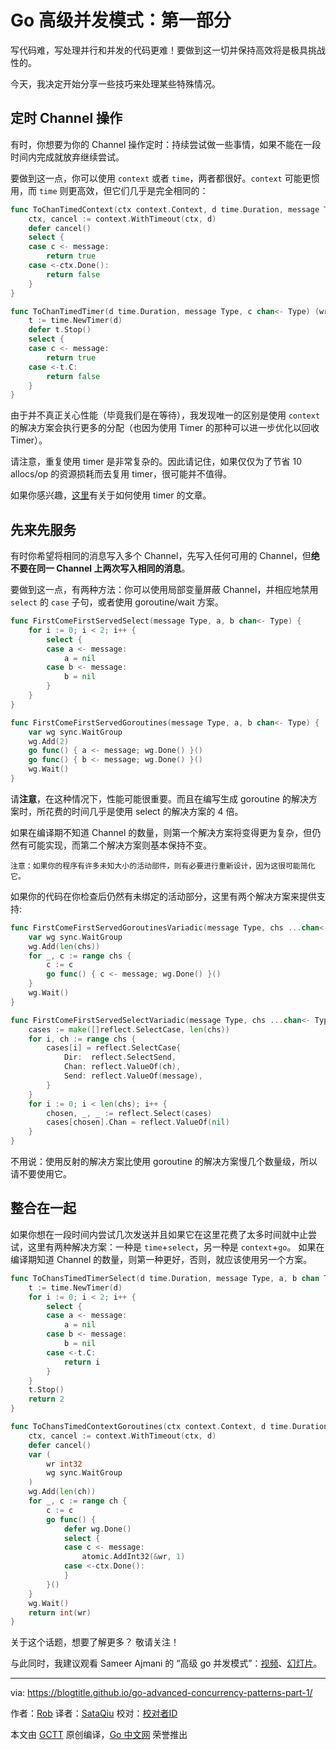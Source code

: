# Go 高级并发模式：第一部分

写代码难，写处理并行和并发的代码更难！要做到这一切并保持高效将是极具挑战性的。

今天，我决定开始分享一些技巧来处理某些特殊情况。

## 定时 Channel 操作

有时，你想要为你的 Channel 操作定时：持续尝试做一些事情，如果不能在一段时间内完成就放弃继续尝试。

要做到这一点，你可以使用 `context` 或者 `time`，两者都很好。`context` 可能更惯用，而 `time` 则更高效，但它们几乎是完全相同的：

```go
func ToChanTimedContext(ctx context.Context, d time.Duration, message Type, c chan<- Type) (written bool) {
	ctx, cancel := context.WithTimeout(ctx, d)
	defer cancel()
	select {
	case c <- message:
		return true
	case <-ctx.Done():
		return false
	}
}

func ToChanTimedTimer(d time.Duration, message Type, c chan<- Type) (written bool) {
	t := time.NewTimer(d)
	defer t.Stop()
	select {
	case c <- message:
		return true
	case <-t.C:
		return false
	}
}
```

由于并不真正关心性能（毕竟我们是在等待），我发现唯一的区别是使用 `context` 的解决方案会执行更多的分配（也因为使用 Timer 的那种可以进一步优化以回收 Timer）。

请注意，重复使用 timer 是非常复杂的。因此请记住，如果仅仅为了节省 10 allocs/op 的资源损耗而去复用 timer，很可能并不值得。

如果你感兴趣，[这里](https://blogtitle.github.io/go-advanced-concurrency-patterns-part-2-timers)有关于如何使用 timer 的文章。

## 先来先服务

有时你希望将相同的消息写入多个 Channel，先写入任何可用的 Channel，但**绝不要在同一 Channel 上两次写入相同的消息**。

要做到这一点，有两种方法：你可以使用局部变量屏蔽 Channel，并相应地禁用 `select` 的 `case` 子句，或者使用 goroutine/wait 方案。

```go
func FirstComeFirstServedSelect(message Type, a, b chan<- Type) {
	for i := 0; i < 2; i++ {
		select {
		case a <- message:
			a = nil
		case b <- message:
			b = nil
		}
	}
}

func FirstComeFirstServedGoroutines(message Type, a, b chan<- Type) {
	var wg sync.WaitGroup
	wg.Add(2)
	go func() { a <- message; wg.Done() }()
	go func() { b <- message; wg.Done() }()
	wg.Wait()
}
```

请**注意**，在这种情况下，性能可能很重要。而且在编写生成 goroutine 的解决方案时，所花费的时间几乎是使用 select 的解决方案的 4 倍。

如果在编译期不知道 Channel 的数量，则第一个解决方案将变得更为复杂，但仍然有可能实现，而第二个解决方案则基本保持不变。

```
注意：如果你的程序有许多未知大小的活动部件，则有必要进行重新设计，因为这很可能简化它。
```

如果你的代码在你检查后仍然有未绑定的活动部分，这里有两个解决方案来提供支持:

```go
func FirstComeFirstServedGoroutinesVariadic(message Type, chs ...chan<- Type) {
	var wg sync.WaitGroup
	wg.Add(len(chs))
	for _, c := range chs {
		c := c
		go func() { c <- message; wg.Done() }()
	}
	wg.Wait()
}

func FirstComeFirstServedSelectVariadic(message Type, chs ...chan<- Type) {
	cases := make([]reflect.SelectCase, len(chs))
	for i, ch := range chs {
		cases[i] = reflect.SelectCase{
			Dir:  reflect.SelectSend,
			Chan: reflect.ValueOf(ch),
			Send: reflect.ValueOf(message),
		}
	}
	for i := 0; i < len(chs); i++ {
		chosen, _, _ := reflect.Select(cases)
		cases[chosen].Chan = reflect.ValueOf(nil)
	}
}
```

不用说：使用反射的解决方案比使用 goroutine 的解决方案慢几个数量级，所以请不要使用它。

## 整合在一起

如果你想在一段时间内尝试几次发送并且如果它在这里花费了太多时间就中止尝试，这里有两种解决方案：一种是 `time`+`select`，另一种是 `context`+`go`。
如果在编译期知道 Channel 的数量，则第一种更好，否则，就应该使用另一个方案。

```go
func ToChansTimedTimerSelect(d time.Duration, message Type, a, b chan Type) (written int) {
	t := time.NewTimer(d)
	for i := 0; i < 2; i++ {
		select {
		case a <- message:
			a = nil
		case b <- message:
			b = nil
		case <-t.C:
			return i
		}
	}
	t.Stop()
	return 2
}

func ToChansTimedContextGoroutines(ctx context.Context, d time.Duration, message Type, ch ...chan Type) (written int) {
	ctx, cancel := context.WithTimeout(ctx, d)
	defer cancel()
	var (
		wr int32
		wg sync.WaitGroup
	)
	wg.Add(len(ch))
	for _, c := range ch {
		c := c
		go func() {
			defer wg.Done()
			select {
			case c <- message:
				atomic.AddInt32(&wr, 1)
			case <-ctx.Done():
			}
		}()
	}
	wg.Wait()
	return int(wr)
}
```

关于这个话题，想要了解更多？ 敬请关注！

与此同时，我建议观看 Sameer Ajmani 的 “高级 go 并发模式”：[视频](https://www.youtube.com/watch?v=QDDwwePbDtw)、[幻灯片](https://talks.golang.org/2013/advconc.slide)。

---

via: https://blogtitle.github.io/go-advanced-concurrency-patterns-part-1/

作者：[Rob](https://blogtitle.github.io/authors/rob/)
译者：[SataQiu](https://github.com/SataQiu)
校对：[校对者ID](https://github.com/校对者ID)

本文由 [GCTT](https://github.com/studygolang/GCTT) 原创编译，[Go 中文网](https://studygolang.com/) 荣誉推出